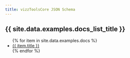 ```yaml
---
title: vizzToolsCore JSON Schema
---
```


<h2>{{ site.data.examples.docs_list_title }}</h2>
<ul>
   {% for item in site.data.examples.docs %}
      <li><a href="{{ item.url }}">{{ item.title }}</a></li>
   {% endfor %}
</ul>
